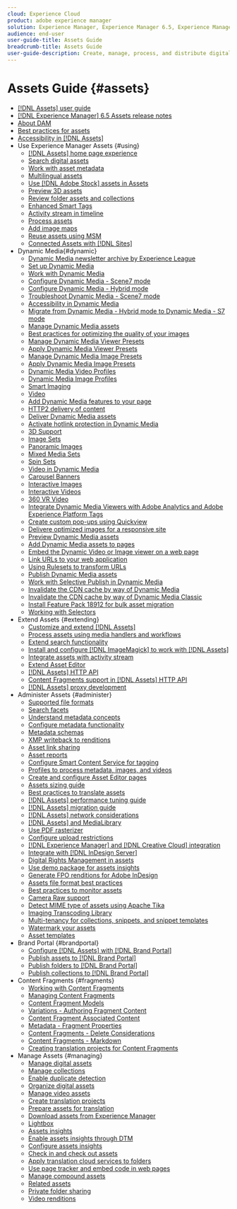 ```yaml
---
cloud: Experience Cloud
product: adobe experience manager
solution: Experience Manager, Experience Manager 6.5, Experience Manager Assets
audience: end-user
user-guide-title: Assets Guide
breadcrumb-title: Assets Guide
user-guide-description: Create, manage, process, and distribute digital assets.
---
```


# Assets Guide {#assets}

+ [[!DNL Assets] user guide](home.md)
+ [[!DNL Experience Manager] 6.5 Assets release notes](https://experienceleague.adobe.com/docs/experience-manager-65/release-notes/assets.html)
+ [About DAM](assets.md)
+ [Best practices for assets](best-practices-for-assets.md)
+ [Accessibility in [!DNL Assets]](accessibility.md)
+ Use Experience Manager Assets {#using}
    + [[!DNL Assets] home page experience](assets-home-page.md)
    + [Search digital assets](search-assets.md)
    + [Work with asset metadata](metadata.md)
    + [Multilingual assets](multilingual-assets.md)
    + [Use [!DNL Adobe Stock] assets in Assets](aem-assets-adobe-stock.md)
    + [Preview 3D assets](previewing-3d-assets.md)
    + [Review folder assets and collections](bulk-approval.md)
    + [Enhanced Smart Tags](enhanced-smart-tags.md)
    + [Activity stream in timeline](activity-stream.md)
    + [Process assets](assets-workflow.md)
    + [Add image maps](image-maps.md)
    + [Reuse assets using MSM](reuse-assets-using-msm.md)
    + [Connected Assets with [!DNL Sites]](use-assets-across-connected-assets-instances.md)
+ Dynamic Media{#dynamic}
    + [Dynamic Media newsletter archive by Experience League](dynamic-media-newsletter.md)
    + [Set up Dynamic Media](administering-dynamic-media.md)
    + [Work with Dynamic Media](dynamic-media.md)
    + [Configure Dynamic Media - Scene7 mode](config-dms7.md)
    + [Configure Dynamic Media - Hybrid mode](config-dynamic.md)
    + [Troubleshoot Dynamic Media - Scene7 mode](troubleshoot-dms7.md)
    + [Accessibility in Dynamic Media](accessibility-dm.md)
    + [Migrate from Dynamic Media - Hybrid mode to Dynamic Media - S7 mode](migrate-from-hybrid-to-dms7.md)
    + [Manage Dynamic Media assets](managing-assets.md)
    + [Best practices for optimizing the quality of your images](best-practices-for-optimizing-the-quality-of-your-images.md)
    + [Manage Dynamic Media Viewer Presets](managing-viewer-presets.md)
    + [Apply Dynamic Media Viewer Presets](viewer-presets.md)
    + [Manage Dynamic Media Image Presets](managing-image-presets.md)
    + [Apply Dynamic Media Image Presets](image-presets.md)
    + [Dynamic Media Video Profiles](video-profiles.md)
    + [Dynamic Media Image Profiles](image-profiles.md)
    + [Smart Imaging](imaging-faq.md)
    + [Video](s7-video.md)
    + [Add Dynamic Media features to your page](scene7.md)
    + [HTTP2 delivery of content](http2.md)
    + [Deliver Dynamic Media assets](delivering-dynamic-media-assets.md)
    + [Activate hotlink protection in Dynamic Media](hotlink-protection.md)
    + [3D Support](/help/assets/assets-3d.md)
    + [Image Sets](image-sets.md)
    + [Panoramic Images](panoramic-images.md)
    + [Mixed Media Sets](mixed-media-sets.md)
    + [Spin Sets](spin-sets.md)
    + [Video in Dynamic Media](video.md)
    + [Carousel Banners](carousel-banners.md)
    + [Interactive Images](interactive-images.md)
    + [Interactive Videos](interactive-videos.md)
    + [360 VR Video](/help/assets/360-video.md)
    + [Integrate Dynamic Media Viewers with Adobe Analytics and Adobe Experience Platform Tags](/help/assets/tags.md)
    + [Create custom pop-ups using Quickview](custom-pop-ups.md)
    + [Delivere optimized images for a responsive site](responsive-site.md)
    + [Preview Dynamic Media assets](previewing-assets.md)
    + [Add Dynamic Media assets to pages](adding-dynamic-media-assets-to-pages.md)
    + [Embed the Dynamic Video or Image viewer on a web page](embed-code.md)
    + [Link URLs to your web application](linking-urls-to-yourwebapplication.md)
    + [Using Rulesets to transform URLs](using-rulesets-to-transform-urls.md)
    + [Publish Dynamic Media assets](publishing-dynamicmedia-assets.md)
    + [Work with Selective Publish in Dynamic Media](selective-publishing.md)
    + [Invalidate the CDN cache by way of Dynamic Media](invalidate-cdn-cache-dynamic-media.md)
    + [Invalidate the CDN cache by way of Dynamic Media Classic](invalidate-cdn-cache-dm-classic.md)
    + [Install Feature Pack 18912 for bulk asset migration](bulk-ingest-migrate.md)
    + [Working with Selectors](working-with-selectors.md)
+ Extend Assets {#extending}
    + [Customize and extend [!DNL Assets]](extending-assets.md)
    + [Process assets using media handlers and workflows](media-handlers.md)
    + [Extend search functionality](searchx.md)
    + [Install and configure [!DNL ImageMagick] to work with [!DNL Assets]](best-practices-for-imagemagick.md)
    + [Integrate assets with activity stream](extending-activity-stream.md)
    + [Extend Asset Editor](asseteditorx.md)
    + [[!DNL Assets] HTTP API](mac-api-assets.md)
    + [Content Fragments support in [!DNL Assets] HTTP API](assets-api-content-fragments.md)
    + [[!DNL Assets] proxy development](proxy.md)
+ Administer Assets {#administer}
    + [Supported file formats](assets-formats.md)
    + [Search facets](search-facets.md)
    + [Understand metadata concepts](metadata-concepts.md)
    + [Configure metadata functionality](metadata-config.md)
    + [Metadata schemas](metadata-schemas.md)
    + [XMP writeback to renditions](xmp-writeback.md)
    + [Asset link sharing](link-sharing.md)
    + [Asset reports](asset-reports.md)
    + [Configure Smart Content Service for tagging](config-smart-tagging.md)
    + [Profiles to process metadata, images, and videos](processing-profiles.md)
    + [Create and configure Asset Editor pages](assets-finder-editor.md)
    + [Assets sizing guide](assets-sizing-guide.md)
    + [Best practices to translate assets](best-practices-for-translating-assets-efficiently.md)
    + [[!DNL Assets] performance tuning guide](performance-tuning-guidelines.md)
    + [[!DNL Assets] migration guide](assets-migration-guide.md)
    + [[!DNL Assets] network considerations](assets-network-considerations.md)
    + [[!DNL Assets] and MediaLibrary](medialibrary.md)
    + [Use PDF rasterizer](aem-pdf-rasterizer.md)
    + [Configure upload restrictions](configuring-asset-upload-restrictions.md)
    + [[!DNL Experience Manager] and [!DNL Creative Cloud] integration](aem-cc-integration-best-practices.md)
    + [Integrate with [!DNL InDesign Server]](indesign.md)
    + [Digital Rights Management in assets](drm.md)
    + [Use demo package for assets insights](use-demo-package-for-asset-insights.md)
    + [Generate FPO renditions for Adobe InDesign](configure-fpo-renditions.md)
    + [Assets file format best practices](assets-file-format-best-practices.md)
    + [Best practices to monitor assets](assets-monitoring-best-practices.md)
    + [Camera Raw support](camera-raw.md)
    + [Detect MIME type of assets using Apache Tika](detect-asset-mime-type-with-tika.md)
    + [Imaging Transcoding Library](imaging-transcoding-library.md)
    + [Multi-tenancy for collections, snippets, and snippet templates](multi-tenancy.md)
    + [Watermark your assets](watermarking.md)
    + [Asset templates](asset-templates.md)
+ Brand Portal {#brandportal}
    + [Configure [!DNL Assets] with [!DNL Brand Portal]](configure-aem-assets-with-brand-portal.md)
    + [Publish assets to [!DNL Brand Portal]](brand-portal-publish-assets.md)
    + [Publish folders to [!DNL Brand Portal]](brand-portal-publish-folder.md)
    + [Publish collections to [!DNL Brand Portal]](brand-portal-publish-collection.md)
+ Content Fragments {#fragments}
    + [Working with Content Fragments](content-fragments/content-fragments.md)
    + [Managing Content Fragments](content-fragments/content-fragments-managing.md)
    + [Content Fragment Models](content-fragments/content-fragments-models.md)
    + [Variations - Authoring Fragment Content](content-fragments/content-fragments-variations.md)
    + [Content Fragment Associated Content](content-fragments/content-fragments-assoc-content.md)
    + [Metadata - Fragment Properties](content-fragments/content-fragments-metadata.md)
    + [Content Fragments - Delete Considerations](content-fragments/content-fragments-delete.md)
    + [Content Fragments - Markdown](content-fragments/content-fragments-markdown.md)
    + [Creating translation projects for Content Fragments](creating-translation-projects-for-content-fragments.md)
+ Manage Assets {#managing}
    + [Manage digital assets](manage-assets.md)
    + [Manage collections](manage-collections.md)
    + [Enable duplicate detection](duplicate-detection.md)
    + [Organize digital assets](organize-assets.md)
    + [Manage video assets](managing-video-assets.md)
    + [Create translation projects](translation-projects.md)
    + [Prepare assets for translation](preparing-assets-for-translation.md)
    + [Download assets from Experience Manager](download-assets-from-aem.md)
    + [Lightbox](light-box.md)
    + [Assets insights](asset-insights.md)
    + [Enable assets insights through DTM](use-dtm-for-asset-insights.md)
    + [Configure assets insights](configure-asset-insights.md)
    + [Check in and check out assets](check-out-and-submit-assets.md)
    + [Apply translation cloud services to folders](transition-cloud-services.md)
    + [Use page tracker and embed code in web pages](use-page-tracker.md)
    + [Manage compound assets](managing-linked-subassets.md)
    + [Related assets](related-assets.md)
    + [Private folder sharing](private-folder.md)
    + [Video renditions](video-renditions.md)
